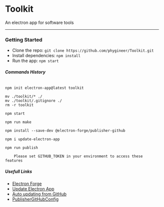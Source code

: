 # Toolkit
An electron app for software tools

___

### Getting Started

- Clone the repo: `git clone https://github.com/phygineer/Toolkit.git`
- Install dependencies: `npm install`
- Run the app: `npm start`

##### Commands History

```shell

npm init electron-app@latest toolkit

mv ./toolkit/* ./
mv ./toolkit/.gitignore ./
rm -r toolkit

npm start

npm run make

npm install --save-dev @electron-forge/publisher-github

npm i update-electron-app

npm run publish

    Please set GITHUB_TOKEN in your environment to access these features

```


##### Usefull Links

- [Electron Forge](https://www.electronforge.io/)
- [Update Electron App](https://github.com/electron/update-electron-app)
- [Auto updating from GitHub](https://github.com/electron/update.electronjs.org)
- [PublisherGitHubConfig](https://github.com/electron/forge/blob/ccf606325/packages/publisher/github/src/Config.ts)